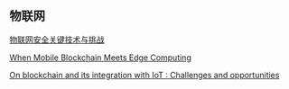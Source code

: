 ##  物联网

[物联网安全关键技术与挑战](http://www.jcr.cacrnet.org.cn:8080/mmxb/CN/article/downloadArticleFile.do?attachType=PDF&id=72)    

[When Mobile Blockchain Meets Edge Computing](https://arxiv.org/pdf/1711.05938.pdf)

[On blockchain and its integration with IoT : Challenges and opportunities](https://reader.elsevier.com/reader/sd/pii/S0167739X17329205?token=A412650005D53B71099353089173900917BC185AC5EBD71C28039697F08830319E697F58F594269C9A1D188E5DDB3014)